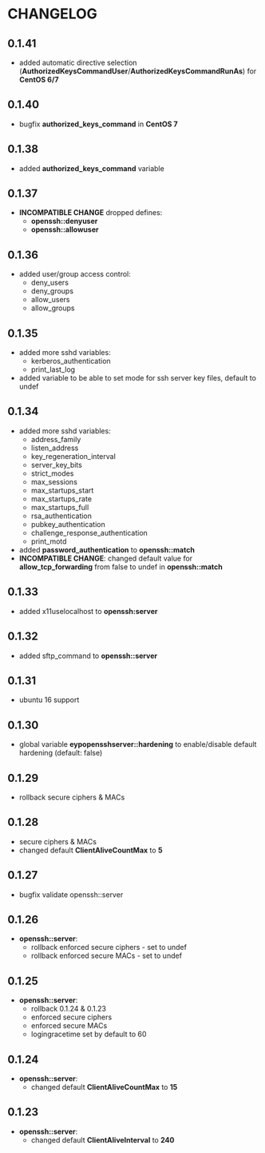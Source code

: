 # CHANGELOG

## 0.1.41

* added automatic directive selection (**AuthorizedKeysCommandUser**/**AuthorizedKeysCommandRunAs**) for **CentOS 6/7**

## 0.1.40

* bugfix **authorized_keys_command** in **CentOS 7**

## 0.1.38

* added **authorized_keys_command** variable

## 0.1.37

* **INCOMPATIBLE CHANGE** dropped defines:
  * **openssh::denyuser**
  * **openssh::allowuser**

## 0.1.36

* added user/group access control:
  * deny_users
  * deny_groups
  * allow_users
  * allow_groups

## 0.1.35

* added more sshd variables:
  * kerberos_authentication
  * print_last_log
* added variable to be able to set mode for ssh server key files, default to undef

## 0.1.34

* added more sshd variables:
  * address_family
  * listen_address
  * key_regeneration_interval
  * server_key_bits
  * strict_modes
  * max_sessions
  * max_startups_start
  * max_startups_rate
  * max_startups_full
  * rsa_authentication
  * pubkey_authentication
  * challenge_response_authentication
  * print_motd
* added **password_authentication** to **openssh::match**
* **INCOMPATIBLE CHANGE**: changed default value for **allow_tcp_forwarding** from false to undef in **openssh::match**

## 0.1.33

* added x11uselocalhost to **openssh:server**

## 0.1.32

* added sftp_command to **openssh::server**

## 0.1.31

* ubuntu 16 support

## 0.1.30

* global variable **eypopensshserver::hardening** to enable/disable default hardening (default: false)

## 0.1.29

* rollback secure ciphers & MACs

## 0.1.28

* secure ciphers & MACs
* changed default **ClientAliveCountMax** to **5**

## 0.1.27

* bugfix validate openssh::server

## 0.1.26

* **openssh::server**:
  * rollback enforced secure ciphers - set to undef
  * rollback enforced secure MACs - set to undef

## 0.1.25
* **openssh::server**:
  * rollback 0.1.24 & 0.1.23
  * enforced secure ciphers
  * enforced secure MACs
  * logingracetime set by default to 60

## 0.1.24

* **openssh::server**:
  * changed default **ClientAliveCountMax** to **15**

## 0.1.23

* **openssh::server**:
  * changed default **ClientAliveInterval** to **240**
